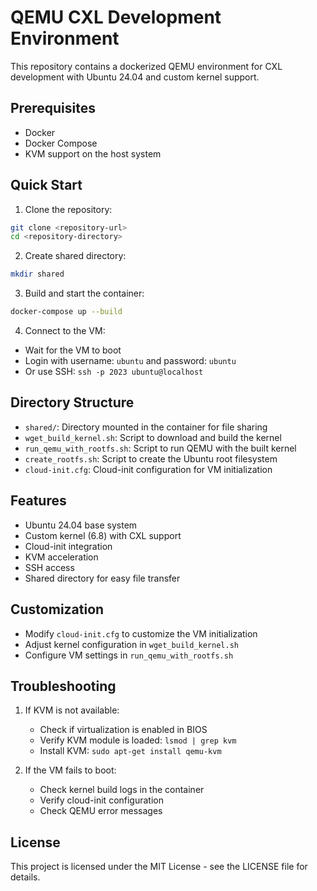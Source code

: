 # QEMU CXL Development Environment

This repository contains a dockerized QEMU environment for CXL development with Ubuntu 24.04 and custom kernel support.

## Prerequisites

- Docker
- Docker Compose
- KVM support on the host system

## Quick Start

1. Clone the repository:
```bash
git clone <repository-url>
cd <repository-directory>
```

2. Create shared directory:
```bash
mkdir shared
```

3. Build and start the container:
```bash
docker-compose up --build
```

4. Connect to the VM:
- Wait for the VM to boot
- Login with username: `ubuntu` and password: `ubuntu`
- Or use SSH: `ssh -p 2023 ubuntu@localhost`

## Directory Structure

- `shared/`: Directory mounted in the container for file sharing
- `wget_build_kernel.sh`: Script to download and build the kernel
- `run_qemu_with_rootfs.sh`: Script to run QEMU with the built kernel
- `create_rootfs.sh`: Script to create the Ubuntu root filesystem
- `cloud-init.cfg`: Cloud-init configuration for VM initialization

## Features

- Ubuntu 24.04 base system
- Custom kernel (6.8) with CXL support
- Cloud-init integration
- KVM acceleration
- SSH access
- Shared directory for easy file transfer

## Customization

- Modify `cloud-init.cfg` to customize the VM initialization
- Adjust kernel configuration in `wget_build_kernel.sh`
- Configure VM settings in `run_qemu_with_rootfs.sh`

## Troubleshooting

1. If KVM is not available:
   - Check if virtualization is enabled in BIOS
   - Verify KVM module is loaded: `lsmod | grep kvm`
   - Install KVM: `sudo apt-get install qemu-kvm`

2. If the VM fails to boot:
   - Check kernel build logs in the container
   - Verify cloud-init configuration
   - Check QEMU error messages

## License

This project is licensed under the MIT License - see the LICENSE file for details. 